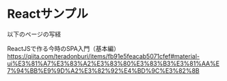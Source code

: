 # Reactサンプル

以下のページの写経

ReactJSで作る今時のSPA入門（基本編）
https://qiita.com/teradonburi/items/fb91e5feacab5071cfef#material-ui%E3%81%A7%E3%83%A2%E3%83%80%E3%83%B3%E3%81%AA%E7%94%BB%E9%9D%A2%E3%82%92%E4%BD%9C%E3%82%8B